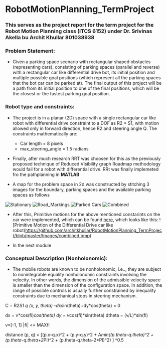 # RobotMotionPlanning_TermProject
### This serves as the project report for the term project for the Robot Motion Planning class (ITCS 6152) under Dr. Srivinas Akella bu Archit Khullar 801038938 
### Problem Statement:
* Given a parking space scenario with rectangular shaped obstacles (representing cars), consisting of parking spaces (parallel and reverse) with a rectangular car like differential drive bot, its initial position and multiple possible goal positions (which represent all the parking spaces that the bot car can be parked at). The final output of this project will be a path from its initial position to one of the final positions, which will be the closest or the fastest parking goal position.

###	Robot type and constraints:
* The project is in a planar (2D) space with a single rectangular car like robot with differential drive constraint to a DOF as R2 * S1, with motion allowed only in forward direction, hence R2 and steering angle Q. The constraints mathematically are:
  * Car length = 8 pixels
  * max_steering_angle = 1.5 radians
  
* Finally, after much research RRT was choosen for this as the previously proposed technique of Reduced Visibility graph Roadmap methodology would fail for a robot with differential drive. RRt was finally implemeted fro the pathplanning in <b>MATLAB</b>

* A map for the problem space in 2d was constructed by stitching 3 images for the boundary, parking spaces and the available parking spaces as follows

 ![Stationary](https://github.com/architkhullar/RobotMotionPlanning_TermProject/blob/master/Images/stationary.bmp)
 ![Road_Markings](https://github.com/architkhullar/RobotMotionPlanning_TermProject/blob/master/Images/road_markings.bmp)
 ![Parked Cars](https://github.com/architkhullar/RobotMotionPlanning_TermProject/blob/master/Images/parked_cars.bmp)
 ![Combined](https://github.com/architkhullar/RobotMotionPlanning_TermProject/blob/master/Images/combined.bmp)
 
 * After this, Primitive motions for the above mentioned constarints on the car were implemented, which can be found  [here](https://github.com/architkhullar/RobotMotionPlanning_TermProject/blob/master/PrimitiveMotion.m), which looks like this:
 ![Primitive Motion of the Differential Drive car like robot(https://github.com/architkhullar/RobotMotionPlanning_TermProject/blob/master/Images/combined.bmp)
 
 * In the next module
 
 
 
 
### Conceptual Description (Nonholonomic):
* The mobile robots are known to be nonholonomic, i.e.., they are subject to nonintegrable equality nonholonomic constraints involving the velocity. In other words, the dimension of the admissible velocity space is smaller than the dimension of the configuration space. In addition, the range of possible controls is usually further constrained by inequality constraints due to mechanical stops in steering mechanism. 
	

C = R2*S1 
q (x, y, theta)
-dx*sin(theta)+dy*cos(theta) = 0

dx = v*cos(fi)*cos(theta) 
dy = v*cos(fi)*sin(theta) 
dtheta = (v/L)*sin(fi)

v=[-1, 1] 
|fi| <= MAXfi

distance (p, q) = [(p.x-q.x)^2 + (p.y-q.y)^2 + A*min((p.theta-q.theta)^2 + (p.theta-q.theta+2*PI)^2 + (p.theta-q.theta-2*PI)^2) ] ^0.5
